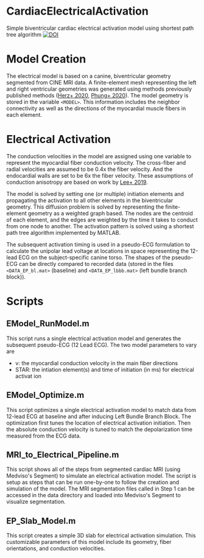 # CardiacElectricalActivation
Simple biventricular cardiac electrical activation model using shortest path tree algorithm
[![DOI](https://zenodo.org/badge/312748480.svg)](https://zenodo.org/badge/latestdoi/312748480)

# Model Creation
The electrical model is based on a canine, biventricular geometry segmented from CINE MRI data. A finite-element mesh representing the left and right ventricular geometries was generated using methods previously published methods ([Herz+ 2020](https://doi.org/10.1007/s10439-005-3312-7), [Phung+ 2020](https://doi.org/10.1115/1.4043876)). The model geometry is stored in the variable `<MODEL>`. This information includes the neighbor connectivity as well as the directions of the myocardial muscle fibers in each element.

# Electrical Activation
The conduction velocities in the model are assigned using one variable to represent the myocardial fiber conduction velocity. The cross-fiber and radial velocities are assumed to be 0.4x the fiber velocity. And the endocardial walls are set to be 6x the fiber velocity. These assumptions of conduction anisotropy are based on work by [Lee+ 2019](https://doi.org/10.1016/j.media.2019.06.017).

The model is solved by setting one (or multiple) initiation elements and propagating the activation to all other elements in the biventricular geometry. This diffusion problem is solved by representing the finite-element geometry as a weighted graph based. The nodes are the centroid of each element, and the edges are weighted by the time it takes to conduct from one node to another. The activation pattern is solved using a shortest path tree algorithm implemented by MATLAB.

The subsequent activation timing is used in a pseudo-ECG formulation to calculate the unipolar lead voltage at locations in space representing the 12-lead ECG on the subject-specific canine torso. The shapes of the pseudo-ECG can be directly compared to recorded data (stored in the files `<DATA_EP_bl.mat>` (baseline) and `<DATA_EP_lbbb.mat>` (left bundle branch block)).

# Scripts
## EModel_RunModel.m
This script runs a single electrical activation model and generates the subsequent pseudo-ECG (12 Lead ECG).
The two model parameters to vary are
* v: the myocardial conduction velocity in the main fiber directions
* STAR: the intiation element(s) and time of initiation (in ms) for electrical activat ion

## EModel_Optimize.m
This script optimizes a single electrical activation model to match data from 12-lead ECG at baseline and after inducing Left Bundle Branch Block.
The optimization first tunes the location of electrical activation initiation. Then the absolute conduction velocity is tuned to match the depolarization time measured from the ECG data.

## MRI_to_Electrical_Pipeline.m
This script shows all of the steps from segmented cardiac MRI (using Medviso's Segment) to simulate an electrical activation model. The script is setup as steps that can be run one-by-one to follow the creation and simulation of the model.
The MRI segmentation files called in Step 1 can be accessed in the data directory and loaded into Medviso's Segment to visualize segmentation.

## EP_Slab_Model.m
This script creates a simple 3D slab for electrical activation simulation. This customizable parameters of this model include its geometry, fiber orientations, and conduction velocities.
